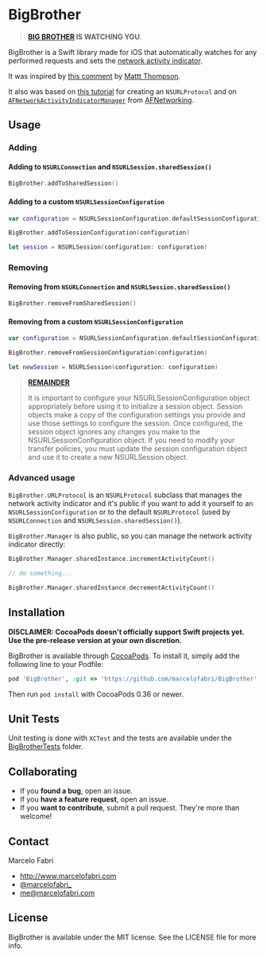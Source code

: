 # BigBrother

> **[BIG BROTHER](http://en.wikipedia.org/wiki/Big_Brother_(Nineteen_Eighty-Four)) IS WATCHING YOU**. 

BigBrother is a Swift library made for iOS that automatically watches for any performed requests and sets the [network activity indicator](https://developer.apple.com/library/ios/documentation/UserExperience/Conceptual/MobileHIG/Controls.html#//apple_ref/doc/uid/TP40006556-CH15-SW44).

It was inspired by [this comment](https://github.com/Alamofire/Alamofire/issues/185#issuecomment-64955006) by [Mattt Thompson](https://github.com/mattt).

It also was based on [this tutorial](http://www.raywenderlich.com/76735/using-nsurlprotocol-swift) for creating an `NSURLProtocol` and on [`AFNetworkActivityIndicatorManager`](https://github.com/AFNetworking/AFNetworking/blob/master/UIKit%2BAFNetworking/AFNetworkActivityIndicatorManager.h) from [AFNetworking](https://github.com/AFNetworking/AFNetworking).

## Usage

### Adding

#### Adding to `NSURLConnection` and `NSURLSession.sharedSession()`
```swift
BigBrother.addToSharedSession()
```

#### Adding to a custom `NSURLSessionConfiguration`
```swift
var configuration = NSURLSessionConfiguration.defaultSessionConfiguration()

BigBrother.addToSessionConfiguration(configuration)

let session = NSURLSession(configuration: configuration)
```

### Removing

#### Removing from `NSURLConnection` and `NSURLSession.sharedSession()`
```swift
BigBrother.removeFromSharedSession()
```

#### Removing from a custom `NSURLSessionConfiguration`
```swift
var configuration = NSURLSessionConfiguration.defaultSessionConfiguration()

BigBrother.removeFromSessionConfiguration(configuration)

let newSession = NSURLSession(configuration: configuration)
```

> [**REMAINDER**](https://developer.apple.com/library/mac/documentation/Foundation/Reference/NSURLSessionConfiguration_class/)
> 
> It is important to configure your NSURLSessionConfiguration object appropriately before using it to initialize a session object. Session objects make a copy of the configuration settings you provide and use those settings to configure the session. Once configured, the session object ignores any changes you make to the NSURLSessionConfiguration object. If you need to modify your transfer policies, you must update the session configuration object and use it to create a new NSURLSession object.

### Advanced usage

`BigBrother.URLProtocol` is an `NSURLProtocol` subclass that manages the network activity indicator and it's public if you want to add it yourself to an `NSURLSessionConfiguration` or to the default `NSURLProtocol` (used by `NSURLConnection` and `NSURLSession.sharedSession()`).

`BigBrother.Manager` is also public, so you can manage the network activity indicator directly:

```swift
BigBrother.Manager.sharedInstance.incrementActivityCount()

// do something...

BigBrother.Manager.sharedInstance.decrementActivityCount()
```

## Installation

**DISCLAIMER: CocoaPods doesn't officially support Swift projects yet. Use the pre-release version at your own discretion.**

BigBrother is available through [CocoaPods](http://cocoapods.org). To install
it, simply add the following line to your Podfile:

```ruby
pod 'BigBrother', :git => 'https://github.com/marcelofabri/BigBrother'
```	

Then run `pod install` with CocoaPods 0.36 or newer.

## Unit Tests

Unit testing is done with `XCTest` and the tests are available under the [BigBrotherTests](/BigBrotherTests) folder.

## Collaborating 

- If you **found a bug**, open an issue.
- If you **have a feature request**, open an issue.
- If you **want to contribute**, submit a pull request. They're more than welcome!

## Contact

Marcelo Fabri

- http://www.marcelofabri.com
- [@marcelofabri_](https://twitter.com/marcelofabri_)
- me@marcelofabri.com


## License

BigBrother is available under the MIT license. See the LICENSE file for more info.

